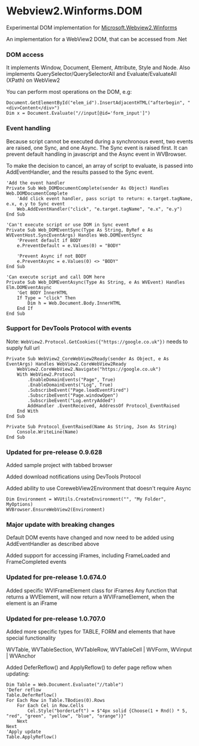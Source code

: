 # Webview2.Winforms.DOM
Experimental DOM implementation for [Microsoft.Webview2.Winforms](https://docs.microsoft.com/en-us/microsoft-edge/webview2/reference/winforms/0-9-515/microsoft-web-webview2-winforms-webview2)

An implementation for a WebView2 DOM, that can be accessed from .Net

### DOM access
It implements Window, Document, Element, Attribute, Style and Node.
Also implements QuerySelector/QuerySelectorAll and Evaluate/EvaluateAll (XPath) on WebView2

You can perform most operations on the DOM, e.g:

```
Document.GetElementById("elem_id").InsertAdjacentHTML("afterbegin", "<div>Content</div>")
Dim x = Document.Evaluate("//input[@id='form_input']")
```

### Event handling
Because script cannot be executed during a synchronous event, two events are raised, one Sync, and one Async.
The Sync event is raised first. It can prevent default handling in javascript and the Async event in WVBrowser.

To make the decision to cancel, an array of script to evaluate, is passed into AddEventHandler, and the results passed to the Sync event.

```
'Add the event handler
Private Sub Web_DOMDocumentComplete(sender As Object) Handles Web.DOMDocumentComplete
	'Add click event handler, pass script to return: e.target.tagName, e.x, e.y to Sync event
	Web.AddEventHandler("click", "e.target.tagName", "e.x", "e.y")
End Sub

'Can't execute script or use DOM in Sync event
Private Sub Web_DOMEventSync(Type As String, ByRef e As WVEventHost.SyncEventArgs) Handles Web.DOMEventSync
	'Prevent default if BODY
	e.PreventDefault = e.Values(0) = "BODY"
	
	'Prevent Async if not BODY
	e.PreventAsync = e.Values(0) <> "BODY"
End Sub

'Can execute script and call DOM here
Private Sub Web_DOMEventAsync(Type As String, e As WVEvent) Handles Elm.DOMEventAsync
	'Get BODY InnerHTML
	If Type = "click" Then
		Dim h = Web.Document.Body.InnerHTML
	End If
End Sub

```
### Support for DevTools Protocol with events
Note: `WebView2.Protocol.GetCookies({"https://google.co.uk"})` needs to supply full url
```
Private Sub WebView2_CoreWebView2Ready(sender As Object, e As EventArgs) Handles WebView2.CoreWebView2Ready
	WebView2.CoreWebView2.Navigate("https://google.co.uk")
	With WebView2.Protocol
		.EnableDomainEvents("Page", True)
		.EnableDomainEvents("Log", True)
		.SubscribeEvent("Page.loadEventFired")
		.SubscribeEvent("Page.windowOpen")
		.SubscribeEvent("Log.entryAdded")
		AddHandler .EventReceived, AddressOf Protocol_EventRaised
	End With
End Sub

Private Sub Protocol_EventRaised(Name As String, Json As String)
	Console.WriteLine(Name)
End Sub

```

### Updated for pre-release 0.9.628
Added sample project with tabbed browser

Added download notifications using DevTools Protocol

Added ability to use CorewebView2Environment that doesn't require Async
```
Dim Environment = WVUtils.CreateEnvironment("", "My Folder", MyOptions)
WVBrowser.EnsureWebView2(Environment)
```
### Major update with breaking changes
Default DOM events have changed and now need to be added using AddEventHandler as described above

Added support for accessing iFrames, including FrameLoaded and FrameCompleted events

### Updated for pre-release 1.0.674.0

Added specific WVIFrameElement class for iFrames
Any function that returns a WVElement, will now return a WVIFrameElement, when the element is an iFrame

### Updated for pre-release 1.0.707.0

Added more specific types for TABLE, FORM and elements that have special functionality

WVTable, WVTableSection, WVTableRow, WVTableCell | WVForm, WVinput | WVAnchor

Added DeferReflow() and ApplyReflow() to defer page reflow when updating:

```
Dim Table = Web.Document.Evaluate("//table")
'Defer reflow
Table.DeferReflow()
For Each Row in Table.TBodies(0).Rows
	For Each Cel in Row.Cells
		Cel.Style("borderLeft") = $"4px solid {Choose(1 + Rnd() * 5, "red", "green", "yellow", "blue", "orange")}"
	Next
Next
'Apply update
Table.ApplyReflow()

```
